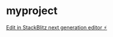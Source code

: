 # myproject

[Edit in StackBlitz next generation editor ⚡️](https://stackblitz.com/~/github.com/Gabrielazv/myproject)